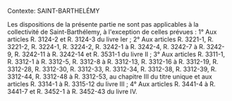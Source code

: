 Contexte: SAINT-BARTHELÉMY

Les dispositions de la présente partie ne sont pas applicables à la collectivité de Saint-Barthélemy, à l'exception de celles prévues : 1° Aux articles R. 3124-2 et R. 3124-3 du livre Ier ; 2° Aux articles R. 3221-1, R. 3221-2, R. 3224-1, R. 3224-2, R. 3242-1 à R. 3242-4, R. 3242-7 à R. 3242-9, R. 3242-11 à R. 3242-14 et R. 3531-1 du livre II ; 3° Aux articles R. 3311-1, R. 3312-1 à R. 3312-5, R. 3312-8 à R. 3312-13, R. 3312-16 à R. 3312-19, R. 3312-28, R. 3312-30, R. 3312-33, R. 3312-34, R. 3312-38, R. 3312-39, R. 3312-44, R. 3312-48 à R. 3312-53, au chapitre III du titre unique et aux articles R. 3314-1 à R. 3315-12 du livre III ; 4° Aux articles R. 3441-4 à R. 3441-7 et R. 3452-1 à R. 3452-43 du livre IV.